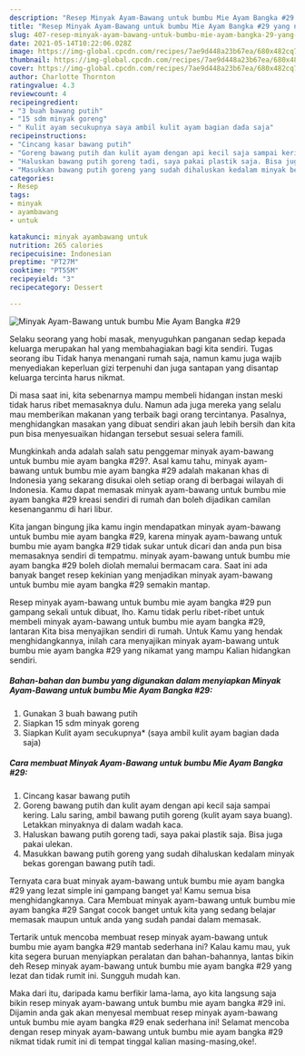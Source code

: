 ```yaml
---
description: "Resep Minyak Ayam-Bawang untuk bumbu Mie Ayam Bangka #29 yang nikmat dan Mudah Dibuat"
title: "Resep Minyak Ayam-Bawang untuk bumbu Mie Ayam Bangka #29 yang nikmat dan Mudah Dibuat"
slug: 407-resep-minyak-ayam-bawang-untuk-bumbu-mie-ayam-bangka-29-yang-nikmat-dan-mudah-dibuat
date: 2021-05-14T10:22:06.028Z
image: https://img-global.cpcdn.com/recipes/7ae9d448a23b67ea/680x482cq70/minyak-ayam-bawang-untuk-bumbu-mie-ayam-bangka-29-foto-resep-utama.jpg
thumbnail: https://img-global.cpcdn.com/recipes/7ae9d448a23b67ea/680x482cq70/minyak-ayam-bawang-untuk-bumbu-mie-ayam-bangka-29-foto-resep-utama.jpg
cover: https://img-global.cpcdn.com/recipes/7ae9d448a23b67ea/680x482cq70/minyak-ayam-bawang-untuk-bumbu-mie-ayam-bangka-29-foto-resep-utama.jpg
author: Charlotte Thornton
ratingvalue: 4.3
reviewcount: 4
recipeingredient:
- "3 buah bawang putih"
- "15 sdm minyak goreng"
- " Kulit ayam secukupnya saya ambil kulit ayam bagian dada saja"
recipeinstructions:
- "Cincang kasar bawang putih"
- "Goreng bawang putih dan kulit ayam dengan api kecil saja sampai kering. Lalu saring, ambil bawang putih goreng (kulit ayam saya buang). Letakkan minyaknya di dalam wadah kaca."
- "Haluskan bawang putih goreng tadi, saya pakai plastik saja. Bisa juga pakai ulekan."
- "Masukkan bawang putih goreng yang sudah dihaluskan kedalam minyak bekas gorengan bawang putih tadi."
categories:
- Resep
tags:
- minyak
- ayambawang
- untuk

katakunci: minyak ayambawang untuk 
nutrition: 265 calories
recipecuisine: Indonesian
preptime: "PT27M"
cooktime: "PT55M"
recipeyield: "3"
recipecategory: Dessert

---
```



![Minyak Ayam-Bawang untuk bumbu Mie Ayam Bangka #29](https://img-global.cpcdn.com/recipes/7ae9d448a23b67ea/680x482cq70/minyak-ayam-bawang-untuk-bumbu-mie-ayam-bangka-29-foto-resep-utama.jpg)

Selaku seorang yang hobi masak, menyuguhkan panganan sedap kepada keluarga merupakan hal yang membahagiakan bagi kita sendiri. Tugas seorang ibu Tidak hanya menangani rumah saja, namun kamu juga wajib menyediakan keperluan gizi terpenuhi dan juga santapan yang disantap keluarga tercinta harus nikmat.

Di masa  saat ini, kita sebenarnya mampu membeli hidangan instan meski tidak harus ribet memasaknya dulu. Namun ada juga mereka yang selalu mau memberikan makanan yang terbaik bagi orang tercintanya. Pasalnya, menghidangkan masakan yang dibuat sendiri akan jauh lebih bersih dan kita pun bisa menyesuaikan hidangan tersebut sesuai selera famili. 



Mungkinkah anda adalah salah satu penggemar minyak ayam-bawang untuk bumbu mie ayam bangka #29?. Asal kamu tahu, minyak ayam-bawang untuk bumbu mie ayam bangka #29 adalah makanan khas di Indonesia yang sekarang disukai oleh setiap orang di berbagai wilayah di Indonesia. Kamu dapat memasak minyak ayam-bawang untuk bumbu mie ayam bangka #29 kreasi sendiri di rumah dan boleh dijadikan camilan kesenanganmu di hari libur.

Kita jangan bingung jika kamu ingin mendapatkan minyak ayam-bawang untuk bumbu mie ayam bangka #29, karena minyak ayam-bawang untuk bumbu mie ayam bangka #29 tidak sukar untuk dicari dan anda pun bisa memasaknya sendiri di tempatmu. minyak ayam-bawang untuk bumbu mie ayam bangka #29 boleh diolah memalui bermacam cara. Saat ini ada banyak banget resep kekinian yang menjadikan minyak ayam-bawang untuk bumbu mie ayam bangka #29 semakin mantap.

Resep minyak ayam-bawang untuk bumbu mie ayam bangka #29 pun gampang sekali untuk dibuat, lho. Kamu tidak perlu ribet-ribet untuk membeli minyak ayam-bawang untuk bumbu mie ayam bangka #29, lantaran Kita bisa menyajikan sendiri di rumah. Untuk Kamu yang hendak menghidangkannya, inilah cara menyajikan minyak ayam-bawang untuk bumbu mie ayam bangka #29 yang nikamat yang mampu Kalian hidangkan sendiri.

<!--inarticleads1-->

##### Bahan-bahan dan bumbu yang digunakan dalam menyiapkan Minyak Ayam-Bawang untuk bumbu Mie Ayam Bangka #29:

1. Gunakan 3 buah bawang putih
1. Siapkan 15 sdm minyak goreng
1. Siapkan  Kulit ayam secukupnya* (saya ambil kulit ayam bagian dada saja)




<!--inarticleads2-->

##### Cara membuat Minyak Ayam-Bawang untuk bumbu Mie Ayam Bangka #29:

1. Cincang kasar bawang putih
1. Goreng bawang putih dan kulit ayam dengan api kecil saja sampai kering. Lalu saring, ambil bawang putih goreng (kulit ayam saya buang). Letakkan minyaknya di dalam wadah kaca.
1. Haluskan bawang putih goreng tadi, saya pakai plastik saja. Bisa juga pakai ulekan.
1. Masukkan bawang putih goreng yang sudah dihaluskan kedalam minyak bekas gorengan bawang putih tadi.




Ternyata cara buat minyak ayam-bawang untuk bumbu mie ayam bangka #29 yang lezat simple ini gampang banget ya! Kamu semua bisa menghidangkannya. Cara Membuat minyak ayam-bawang untuk bumbu mie ayam bangka #29 Sangat cocok banget untuk kita yang sedang belajar memasak maupun untuk anda yang sudah pandai dalam memasak.

Tertarik untuk mencoba membuat resep minyak ayam-bawang untuk bumbu mie ayam bangka #29 mantab sederhana ini? Kalau kamu mau, yuk kita segera buruan menyiapkan peralatan dan bahan-bahannya, lantas bikin deh Resep minyak ayam-bawang untuk bumbu mie ayam bangka #29 yang lezat dan tidak rumit ini. Sungguh mudah kan. 

Maka dari itu, daripada kamu berfikir lama-lama, ayo kita langsung saja bikin resep minyak ayam-bawang untuk bumbu mie ayam bangka #29 ini. Dijamin anda gak akan menyesal membuat resep minyak ayam-bawang untuk bumbu mie ayam bangka #29 enak sederhana ini! Selamat mencoba dengan resep minyak ayam-bawang untuk bumbu mie ayam bangka #29 nikmat tidak rumit ini di tempat tinggal kalian masing-masing,oke!.

